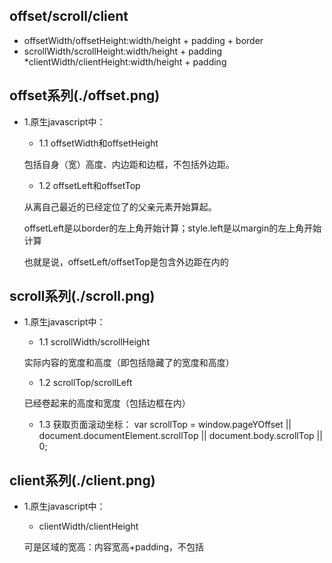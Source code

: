 ## offset/scroll/client

* offsetWidth/offsetHeight:width/height + padding + border
* scrollWidth/scrollHeight:width/height + padding
*clientWidth/clientHeight:width/height + padding



## offset系列(./offset.png)
* 1.原生javascript中：
    + 1.1 offsetWidth和offsetHeight

    包括自身（宽）高度、内边距和边框，不包括外边距。

    + 1.2 offsetLeft和offsetTop

    从离自己最近的已经定位了的父亲元素开始算起。

    offsetLeft是以border的左上角开始计算；style.left是以margin的左上角开始计算

    也就是说，offsetLeft/offsetTop是包含外边距在内的

## scroll系列(./scroll.png)
* 1.原生javascript中：
    + 1.1 scrollWidth/scrollHeight

    实际内容的宽度和高度（即包括隐藏了的宽度和高度）
    + 1.2 scrollTop/scrollLeft

    已经卷起来的高度和宽度（包括边框在内）
    + 1.3 获取页面滚动坐标：
    var scrollTop = window.pageYOffset || document.documentElement.scrollTop || document.body.scrollTop || 0;

## client系列(./client.png)
* 1.原生javascript中：
    + clientWidth/clientHeight
    
    可是区域的宽高：内容宽高+padding，不包括

